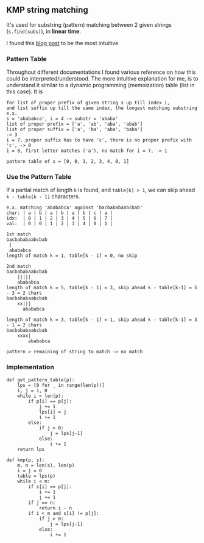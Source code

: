 ## KMP string matching
It's used for substring (pattern) matching between 2 given strings (`s.find(subs)`), in **linear time**. 

I found this [blog post](http://jakeboxer.com/blog/2009/12/13/the-knuth-morris-pratt-algorithm-in-my-own-words/) 
to be the most intuitive

### Pattern Table
Throughout different documentations I found various reference on how this could be interpreted/understood.
The more intuitive explanation for me, is to understand it similar to a dynamic programming (memoization)
table (list in this case). It is 
```
for list of proper prefix of given string s up till index i, 
and list suffix up till the same index, the longest matching substring
e.x.
s = 'abababca', i = 4 -> substr = 'ababa' 
list of proper prefix = ['a', 'ab', 'aba', 'abab']
list of proper suffix = ['a', 'ba', 'aba', 'baba']
-> 3 
i = 7, proper suffix has to have 'c', there is no proper prefix with 'c', -> 0
i = 8, first letter matches ('a'), no match for i = 7, -> 1

pattern table of s = [0, 0, 1, 2, 3, 4, 0, 1]
```

### Use the Pattern Table
If a partial match of length `k` is found, and `table[k] > 1`, we can skip ahead `k - table[k - 1]`
characters. 

```
e.x. matching 'abababca' against 'bacbababaabcbab'
char: | a | b | a | b | a | b | c | a |
idx:  | 0 | 1 | 2 | 3 | 4 | 5 | 6 | 7 |
val:  | 0 | 0 | 1 | 2 | 3 | 4 | 0 | 1 |

1st match 
bacbababaabcbab 
 |
 abababca
length of match k = 1, table[k - 1] = 0, no skip

2nd match
bacbababaabcbab
    |||||
    abababca
length of match k = 5, table[k - 1] = 3, skip ahead k - table[k-1] = 5 - 3 = 2 chars
bacbababaabcbab
    xx|||
      abababca

length of match k = 3, table[k - 1] = 1, skip ahead k - table[k-1] = 3 - 1 = 2 chars
bacbababaabcbab
    xxxx|
        abababca

pattern > remaining of string to match -> no match
```

### Implementation
```
def get_pattern_table(p): 
    lps = [0 for _ in range(len(p))]
    i, j = 1, 0
    while i < len(p): 
        if p[i] == p[j]:
            j += 1
            lps[i] = j
            i += 1
        else: 
            if j > 0: 
                j = lps[j-1]
            else: 
                i += 1
    return lps
    
def kmp(p, s): 
    m, n = len(s), len(p)
    i = j = 0
    table = lps(p)
    while i < m: 
        if s[i] == p[j]: 
            i += 1
            j += 1
        if j == n: 
            return i - n
        if i < m and s[i] != p[j]: 
            if j > 0: 
                j = lps[j-1]
            else: 
                i += 1 
```